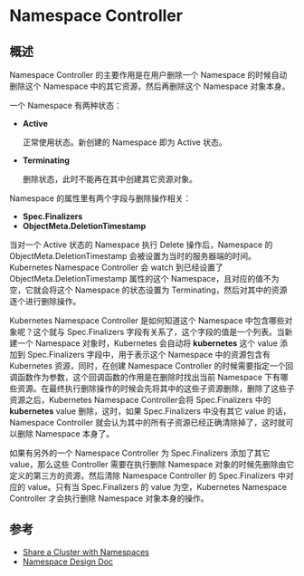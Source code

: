 # Namespace Controller #

## 概述 ##

Namespace Controller 的主要作用是在用户删除一个 Namespace 的时候自动删除这个 Namespace 中的其它资源，然后再删除这个 Namespace 对象本身。

一个 Namespace 有两种状态：

- **Active**

  正常使用状态。新创建的 Namespace 即为 Active 状态。

- **Terminating**

  删除状态，此时不能再在其中创建其它资源对象。

Namespace 的属性里有两个字段与删除操作相关：

- **Spec.Finalizers**
- **ObjectMeta.DeletionTimestamp**

当对一个 Active 状态的 Namespace 执行 Delete 操作后，Namespace 的 ObjectMeta.DeletionTimestamp 会被设置为当时的服务器端的时间。Kubernetes Namespace Controller 会 watch 到已经设置了 ObjectMeta.DeletionTimestamp 属性的这个 Namespace，且对应的值不为空，它就会将这个 Namespace 的状态设置为 Terminating，然后对其中的资源逐个进行删除操作。

Kubernetes Namespace Controller 是如何知道这个 Namespace 中包含哪些对象呢？这个就与 Spec.Finalizers 字段有关系了，这个字段的值是一个列表。当新建一个 Namespace 对象时，Kubernetes 会自动将 **kubernetes** 这个 value 添加到 Spec.Finalizers 字段中，用于表示这个 Namespace 中的资源包含有 Kubernetes 资源，同时，在创建 Namespace Controller 的时候需要指定一个回调函数作为参数，这个回调函数的作用是在删除时找出当前 Namespace 下有哪些资源。在最终执行删除操作的时候会先将其中的这些子资源删除，删除了这些子资源之后，Kubernetes Namespace Controller会将 Spec.Finalizers 中的 **kubernetes** value 删除，这时，如果 Spec.Finalizers 中没有其它 value 的话，Namespace Controller 就会认为其中的所有子资源已经正确清除掉了，这时就可以删除 Namespace 本身了。

如果有另外的一个 Namespace Controller 为 Spec.Finalizers 添加了其它 value，那么这些 Controller 需要在执行删除 Namespace 对象的时候先删除由它定义的第三方的资源，然后清除 Namespace Controller 的 Spec.Finalizers 中对应的 value。只有当 Spec.Finalizers 的 value 为空，Kubernetes Namespace Controller 才会执行删除 Namespace 对象本身的操作。

## 参考 ##

- [Share a Cluster with Namespaces](https://kubernetes.io/docs/tasks/administer-cluster/namespaces/)
- [Namespace Design Doc](https://github.com/kubernetes/community/blob/master/contributors/design-proposals/architecture/namespaces.md#finalizers)
